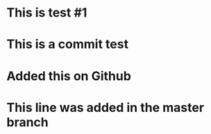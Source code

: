 # This is test #1

# This is a commit test

# Added this on Github

# This line was added in the master branch


